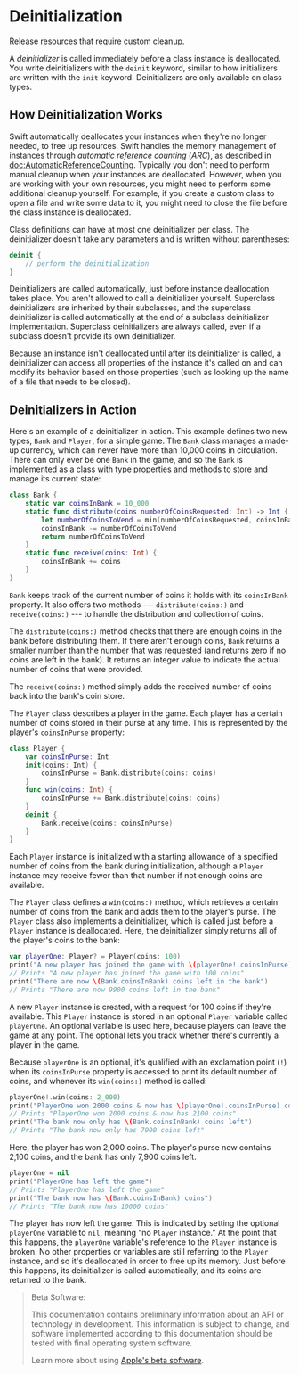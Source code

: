 # Deinitialization

Release resources that require custom cleanup.

A *deinitializer* is called immediately before a class instance is deallocated.
You write deinitializers with the `deinit` keyword,
similar to how initializers are written with the `init` keyword.
Deinitializers are only available on class types.

## How Deinitialization Works

Swift automatically deallocates your instances when they're no longer needed,
to free up resources.
Swift handles the memory management of instances through
*automatic reference counting* (*ARC*),
as described in <doc:AutomaticReferenceCounting>.
Typically you don't need to perform manual cleanup when your instances are deallocated.
However, when you are working with your own resources,
you might need to perform some additional cleanup yourself.
For example, if you create a custom class to open a file and write some data to it,
you might need to close the file before the class instance is deallocated.

Class definitions can have at most one deinitializer per class.
The deinitializer doesn't take any parameters
and is written without parentheses:

```swift
deinit {
    // perform the deinitialization
}
```

<!--
  - test: `deinitializer`

  ```swifttest
  >> class Test {
  -> deinit {
        // perform the deinitialization
     }
  >> }
  ```
-->

Deinitializers are called automatically, just before instance deallocation takes place.
You aren't allowed to call a deinitializer yourself.
Superclass deinitializers are inherited by their subclasses,
and the superclass deinitializer is called automatically at the end of
a subclass deinitializer implementation.
Superclass deinitializers are always called,
even if a subclass doesn't provide its own deinitializer.

Because an instance isn't deallocated until after its deinitializer is called,
a deinitializer can access all properties of the instance it's called on
and can modify its behavior based on those properties
(such as looking up the name of a file that needs to be closed).

## Deinitializers in Action

Here's an example of a deinitializer in action.
This example defines two new types, `Bank` and `Player`, for a simple game.
The `Bank` class manages a made-up currency,
which can never have more than 10,000 coins in circulation.
There can only ever be one `Bank` in the game,
and so the `Bank` is implemented as a class with type properties and methods
to store and manage its current state:

```swift
class Bank {
    static var coinsInBank = 10_000
    static func distribute(coins numberOfCoinsRequested: Int) -> Int {
        let numberOfCoinsToVend = min(numberOfCoinsRequested, coinsInBank)
        coinsInBank -= numberOfCoinsToVend
        return numberOfCoinsToVend
    }
    static func receive(coins: Int) {
        coinsInBank += coins
    }
}
```

<!--
  - test: `deinitializer`

  ```swifttest
  -> class Bank {
        static var coinsInBank = 10_000
        static func distribute(coins numberOfCoinsRequested: Int) -> Int {
           let numberOfCoinsToVend = min(numberOfCoinsRequested, coinsInBank)
           coinsInBank -= numberOfCoinsToVend
           return numberOfCoinsToVend
        }
        static func receive(coins: Int) {
           coinsInBank += coins
        }
     }
  ```
-->

`Bank` keeps track of the current number of coins it holds with its `coinsInBank` property.
It also offers two methods --- `distribute(coins:)` and `receive(coins:)` ---
to handle the distribution and collection of coins.

The `distribute(coins:)` method checks that there are enough coins in the bank before distributing them.
If there aren't enough coins,
`Bank` returns a smaller number than the number that was requested
(and returns zero if no coins are left in the bank).
It returns an integer value to indicate the actual number of coins that were provided.

The `receive(coins:)` method simply adds the received number of coins back into the bank's coin store.

The `Player` class describes a player in the game.
Each player has a certain number of coins stored in their purse at any time.
This is represented by the player's `coinsInPurse` property:

```swift
class Player {
    var coinsInPurse: Int
    init(coins: Int) {
        coinsInPurse = Bank.distribute(coins: coins)
    }
    func win(coins: Int) {
        coinsInPurse += Bank.distribute(coins: coins)
    }
    deinit {
        Bank.receive(coins: coinsInPurse)
    }
}
```

<!--
  - test: `deinitializer`

  ```swifttest
  -> class Player {
        var coinsInPurse: Int
        init(coins: Int) {
           coinsInPurse = Bank.distribute(coins: coins)
        }
        func win(coins: Int) {
           coinsInPurse += Bank.distribute(coins: coins)
        }
        deinit {
           Bank.receive(coins: coinsInPurse)
        }
     }
  ```
-->

Each `Player` instance is initialized with a starting allowance of
a specified number of coins from the bank during initialization,
although a `Player` instance may receive fewer than that number
if not enough coins are available.

The `Player` class defines a `win(coins:)` method,
which retrieves a certain number of coins from the bank
and adds them to the player's purse.
The `Player` class also implements a deinitializer,
which is called just before a `Player` instance is deallocated.
Here, the deinitializer simply returns all of the player's coins to the bank:

```swift
var playerOne: Player? = Player(coins: 100)
print("A new player has joined the game with \(playerOne!.coinsInPurse) coins")
// Prints "A new player has joined the game with 100 coins"
print("There are now \(Bank.coinsInBank) coins left in the bank")
// Prints "There are now 9900 coins left in the bank"
```

<!--
  - test: `deinitializer`

  ```swifttest
  -> var playerOne: Player? = Player(coins: 100)
  -> print("A new player has joined the game with \(playerOne!.coinsInPurse) coins")
  <- A new player has joined the game with 100 coins
  -> print("There are now \(Bank.coinsInBank) coins left in the bank")
  <- There are now 9900 coins left in the bank
  ```
-->

A new `Player` instance is created, with a request for 100 coins if they're available.
This `Player` instance is stored in an optional `Player` variable called `playerOne`.
An optional variable is used here, because players can leave the game at any point.
The optional lets you track whether there's currently a player in the game.

Because `playerOne` is an optional, it's qualified with an exclamation point (`!`)
when its `coinsInPurse` property is accessed to print its default number of coins,
and whenever its `win(coins:)` method is called:

```swift
playerOne!.win(coins: 2_000)
print("PlayerOne won 2000 coins & now has \(playerOne!.coinsInPurse) coins")
// Prints "PlayerOne won 2000 coins & now has 2100 coins"
print("The bank now only has \(Bank.coinsInBank) coins left")
// Prints "The bank now only has 7900 coins left"
```

<!--
  - test: `deinitializer`

  ```swifttest
  -> playerOne!.win(coins: 2_000)
  -> print("PlayerOne won 2000 coins & now has \(playerOne!.coinsInPurse) coins")
  <- PlayerOne won 2000 coins & now has 2100 coins
  -> print("The bank now only has \(Bank.coinsInBank) coins left")
  <- The bank now only has 7900 coins left
  ```
-->

Here, the player has won 2,000 coins.
The player's purse now contains 2,100 coins,
and the bank has only 7,900 coins left.

```swift
playerOne = nil
print("PlayerOne has left the game")
// Prints "PlayerOne has left the game"
print("The bank now has \(Bank.coinsInBank) coins")
// Prints "The bank now has 10000 coins"
```

<!--
  - test: `deinitializer`

  ```swifttest
  -> playerOne = nil
  -> print("PlayerOne has left the game")
  <- PlayerOne has left the game
  -> print("The bank now has \(Bank.coinsInBank) coins")
  <- The bank now has 10000 coins
  ```
-->

The player has now left the game.
This is indicated by setting the optional `playerOne` variable to `nil`,
meaning “no `Player` instance.”
At the point that this happens,
the `playerOne` variable's reference to the `Player` instance is broken.
No other properties or variables are still referring to the `Player` instance,
and so it's deallocated in order to free up its memory.
Just before this happens, its deinitializer is called automatically,
and its coins are returned to the bank.

> Beta Software:
>
> This documentation contains preliminary information about an API or technology in development. This information is subject to change, and software implemented according to this documentation should be tested with final operating system software.
>
> Learn more about using [Apple's beta software](https://developer.apple.com/support/beta-software/).

<!--
This source file is part of the Swift.org open source project

Copyright (c) 2014 - 2022 Apple Inc. and the Swift project authors
Licensed under Apache License v2.0 with Runtime Library Exception

See https://swift.org/LICENSE.txt for license information
See https://swift.org/CONTRIBUTORS.txt for the list of Swift project authors
-->
